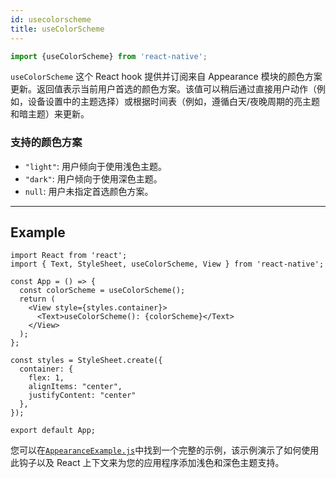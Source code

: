 ```yaml
---
id: usecolorscheme
title: useColorScheme
---
```


```jsx
import {useColorScheme} from 'react-native';
```

`useColorScheme` 这个 React hook 提供并订阅来自 Appearance 模块的颜色方案更新。返回值表示当前用户首选的颜色方案。该值可以稍后通过直接用户动作（例如，设备设置中的主题选择）或根据时间表（例如，遵循白天/夜晚周期的亮主题和暗主题）来更新。

### 支持的颜色方案

- `"light"`: 用户倾向于使用浅色主题。
- `"dark"`: 用户倾向于使用深色主题。
- `null`: 用户未指定首选颜色方案。

---

## Example

```SnackPlayer
import React from 'react';
import { Text, StyleSheet, useColorScheme, View } from 'react-native';

const App = () => {
  const colorScheme = useColorScheme();
  return (
    <View style={styles.container}>
      <Text>useColorScheme(): {colorScheme}</Text>
    </View>
  );
};

const styles = StyleSheet.create({
  container: {
    flex: 1,
    alignItems: "center",
    justifyContent: "center"
  },
});

export default App;
```

您可以在[`AppearanceExample.js`](https://github.com/facebook/react-native/blob/master/packages/rn-tester/js/examples/Appearance/AppearanceExample.js)中找到一个完整的示例，该示例演示了如何使用此钩子以及 React 上下文来为您的应用程序添加浅色和深色主题支持。
